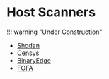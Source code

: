 # Host Scanners

!!! warning "Under Construction"

* [Shodan](https://shodan.io/)
* [Censys](https://search.censys.io/)
* [BinaryEdge](https://app.binaryedge.io/)
* [FOFA](https://en.fofa.info/)